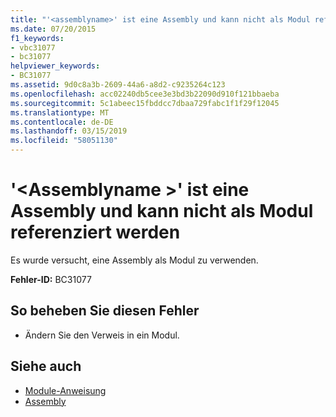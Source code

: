 ```yaml
---
title: "'<assemblyname>' ist eine Assembly und kann nicht als Modul referenziert werden"
ms.date: 07/20/2015
f1_keywords:
- vbc31077
- bc31077
helpviewer_keywords:
- BC31077
ms.assetid: 9d0c8a3b-2609-44a6-a8d2-c9235264c123
ms.openlocfilehash: acc02240db5cee3e3bd3b22090d910f121bbaeba
ms.sourcegitcommit: 5c1abeec15fbddcc7dbaa729fabc1f1f29f12045
ms.translationtype: MT
ms.contentlocale: de-DE
ms.lasthandoff: 03/15/2019
ms.locfileid: "58051130"
---
```

# <a name="assemblyname-is-an-assembly-and-cannot-be-referenced-as-a-module"></a>'\<Assemblyname >' ist eine Assembly und kann nicht als Modul referenziert werden
Es wurde versucht, eine Assembly als Modul zu verwenden.  
  
 **Fehler-ID:** BC31077  
  
## <a name="to-correct-this-error"></a>So beheben Sie diesen Fehler  
  
-   Ändern Sie den Verweis in ein Modul.  
  
## <a name="see-also"></a>Siehe auch

- [Module-Anweisung](../../visual-basic/language-reference/statements/module-statement.md)
- [Assembly](../../visual-basic/language-reference/modifiers/assembly.md)
